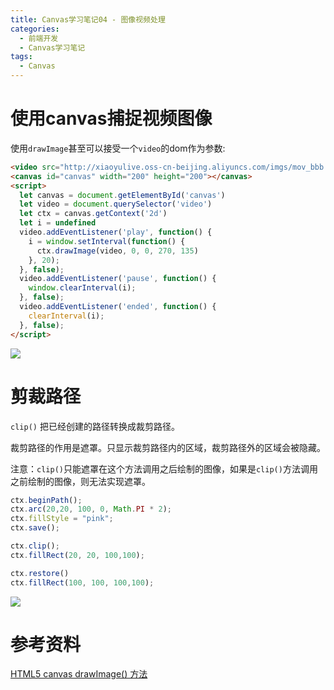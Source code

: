 ```yaml
---
title: Canvas学习笔记04 - 图像视频处理
categories:
  - 前端开发
  - Canvas学习笔记
tags:
  - Canvas
---
```




# 使用canvas捕捉视频图像

使用`drawImage`甚至可以接受一个`video`的dom作为参数:

```html
<video src="http://xiaoyulive.oss-cn-beijing.aliyuncs.com/imgs/mov_bbb.mp4" controls></video>
<canvas id="canvas" width="200" height="200"></canvas>
<script>
  let canvas = document.getElementById('canvas')
  let video = document.querySelector('video')
  let ctx = canvas.getContext('2d')
  let i = undefined
  video.addEventListener('play', function() {
    i = window.setInterval(function() {
      ctx.drawImage(video, 0, 0, 270, 135)
    }, 20);
  }, false);
  video.addEventListener('pause', function() {
    window.clearInterval(i);
  }, false);
  video.addEventListener('ended', function() {
    clearInterval(i);
  }, false);
</script>
```

![](http://xiaoyulive.oss-cn-beijing.aliyuncs.com/imgs/0019.png)

# 剪裁路径

`clip()` 把已经创建的路径转换成裁剪路径。

裁剪路径的作用是遮罩。只显示裁剪路径内的区域，裁剪路径外的区域会被隐藏。

注意：`clip()`只能遮罩在这个方法调用之后绘制的图像，如果是`clip()`方法调用之前绘制的图像，则无法实现遮罩。

```js
ctx.beginPath();
ctx.arc(20,20, 100, 0, Math.PI * 2);
ctx.fillStyle = "pink";
ctx.save();

ctx.clip();
ctx.fillRect(20, 20, 100,100);

ctx.restore()
ctx.fillRect(100, 100, 100,100);
```

![](http://xiaoyulive.oss-cn-beijing.aliyuncs.com/imgs/canvas18.png)




# 参考资料

[HTML5 canvas drawImage() 方法](http://www.w3school.com.cn/tags/canvas_drawimage.asp) 